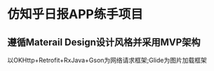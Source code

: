 仿知乎日报APP练手项目
====
遵循Materail Design设计风格并采用MVP架构
-----
以OKHttp+Retrofit+RxJava+Gson为网络请求框架;Glide为图片加载框架
